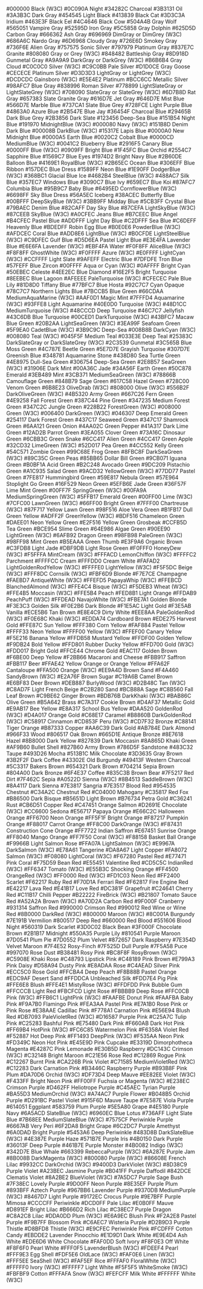 #000000	Black (W3C)
#0C090A	Night
#34282C	Charcoal
#3B3131	Oil
#3A3B3C	Dark Gray
#454545	Light Black
#413839	Black Cat
#3D3C3A	Iridium
#463E3F	Black Eel
#4C4646	Black Cow
#504A4B	Gray Wolf
#565051	Vampire Gray
#52595D	Iron Gray
#5C5858	Gray Dolphin
#625D5D	Carbon Gray
#666362	Ash Gray
#696969	DimGray or DimGrey (W3C)
#686A6C	Nardo Gray
#6D6968	Cloudy Gray
#726E6D	Smokey Gray
#736F6E	Alien Gray
#757575	Sonic Silver
#797979	Platinum Gray
#837E7C	Granite
#808080	Gray or Grey (W3C)
#848482	Battleship Gray
#8D918D	Gunmetal Gray
#A9A9A9	DarkGray or DarkGrey (W3C)
#B6B6B4	Gray Cloud
#C0C0C0	Silver (W3C)
#C9C0BB	Pale Silver
#D1D0CE	Gray Goose
#CECECE	Platinum Silver
#D3D3D3	LightGray or LightGrey (W3C)
#DCDCDC	Gainsboro (W3C)
#E5E4E2	Platinum
#BCC6CC	Metallic Silver
#98AFC7	Blue Gray
#838996	Roman Silver
#778899	LightSlateGray or LightSlateGrey (W3C)
#708090	SlateGray or SlateGrey (W3C)
#6D7B8D	Rat Gray
#657383	Slate Granite Gray
#616D7E	Jet Gray
#646D7E	Mist Blue
#566D7E	Marble Blue
#737CA1	Slate Blue Grey
#728FCE	Light Purple Blue
#4863A0	Azure Blue
#2B547E	Blue Jay
#36454F	Charcoal Blue
#29465B	Dark Blue Grey
#2B3856	Dark Slate
#123456	Deep-Sea Blue
#151B54	Night Blue
#191970	MidnightBlue (W3C)
#000080	Navy (W3C)
#151B8D	Denim Dark Blue
#00008B	DarkBlue (W3C)
#15317E	Lapis Blue
#0000A0	New Midnight Blue
#0000A5	Earth Blue
#0020C2	Cobalt Blue
#0000CD	MediumBlue (W3C)
#0041C2	Blueberry Blue
#2916F5	Canary Blue
#0000FF	Blue (W3C)
#0909FF	Bright Blue
#1F45FC	Blue Orchid
#2554C7	Sapphire Blue
#1569C7	Blue Eyes
#1974D2	Bright Navy Blue
#2B60DE	Balloon Blue
#4169E1	RoyalBlue (W3C)
#2B65EC	Ocean Blue
#306EFF	Blue Ribbon
#157DEC	Blue Dress
#1589FF	Neon Blue
#1E90FF	DodgerBlue (W3C)
#368BC1	Glacial Blue Ice
#4682B4	SteelBlue (W3C)
#488AC7	Silk Blue
#357EC7	Windows Blue
#3090C7	Blue Ivy
#659EC7	Blue Koi
#87AFC7	Columbia Blue
#95B9C7	Baby Blue
#6495ED	CornflowerBlue (W3C)
#6698FF	Sky Blue Dress
#56A5EC	Iceberg
#38ACEC	Butterfly Blue
#00BFFF	DeepSkyBlue (W3C)
#3BB9FF	Midday Blue
#5CB3FF	Crystal Blue
#79BAEC	Denim Blue
#82CAFF	Day Sky Blue
#87CEFA	LightSkyBlue (W3C)
#87CEEB	SkyBlue (W3C)
#A0CFEC	Jeans Blue
#B7CEEC	Blue Angel
#B4CFEC	Pastel Blue
#ADDFFF	Light Day Blue
#C2DFFF	Sea Blue
#C6DEFF	Heavenly Blue
#BDEDFF	Robin Egg Blue
#B0E0E6	PowderBlue (W3C)
#AFDCEC	Coral Blue
#ADD8E6	LightBlue (W3C)
#B0CFDE	LightSteelBlue (W3C)
#C9DFEC	Gulf Blue
#D5D6EA	Pastel Light Blue
#E3E4FA	Lavender Blue
#E6E6FA	Lavender (W3C)
#EBF4FA	Water
#F0F8FF	AliceBlue (W3C)
#F8F8FF	GhostWhite (W3C)
#F0FFFF	Azure (W3C)
#E0FFFF	LightCyan (W3C)
#CCFFFF	Light Slate
#9AFEFF	Electric Blue
#7DFDFE	Tron Blue
#57FEFF	Blue Zircon
#00FFFF	Aqua or Cyan (W3C)
#0AFFFF	Bright Cyan
#50EBEC	Celeste
#4EE2EC	Blue Diamond
#16E2F5	Bright Turquoise
#8EEBEC	Blue Lagoon
#AFEEEE	PaleTurquoise (W3C)
#CFECEC	Pale Blue Lily
#81D8D0	Tiffany Blue
#77BFC7	Blue Hosta
#92C7C7	Cyan Opaque
#78C7C7	Northern Lights Blue
#7BCCB5	Blue Green
#66CDAA	MediumAquaMarine (W3C)
#AAF0D1	Magic Mint
#7FFFD4	Aquamarine (W3C)
#93FFE8	Light Aquamarine
#40E0D0	Turquoise (W3C)
#48D1CC	MediumTurquoise (W3C)
#48CCCD	Deep Turquoise
#46C7C7	Jellyfish
#43C6DB	Blue Turquoise
#00CED1	DarkTurquoise (W3C)
#43BFC7	Macaw Blue Green
#20B2AA	LightSeaGreen (W3C)
#3EA99F	Seafoam Green
#5F9EA0	CadetBlue (W3C)
#3B9C9C	Deep-Sea
#008B8B	DarkCyan (W3C)
#008080	Teal (W3C)
#045F5F	Medium Teal
#033E3E	Deep Teal
#25383C	DarkSlateGray or DarkSlateGrey (W3C)
#2C3539	Gunmetal
#3C565B	Blue Moss Green
#4C787E	Beetle Green
#5E7D7E	Grayish Turquoise
#307D7E	Greenish Blue
#348781	Aquamarine Stone
#438D80	Sea Turtle Green
#4E8975	Dull-Sea Green
#306754	Deep-Sea Green
#2E8B57	SeaGreen (W3C)
#31906E	Dark Mint
#00A36C	Jade
#34A56F	Earth Green
#50C878	Emerald
#3EB489	Mint
#3CB371	MediumSeaGreen (W3C)
#78866B	Camouflage Green
#848B79	Sage Green
#617C58	Hazel Green
#728C00	Venom Green
#6B8E23	OliveDrab (W3C)
#808000	Olive (W3C)
#556B2F	DarkOliveGreen (W3C)
#4B5320	Army Green
#667C26	Fern Green
#4E9258	Fall Forest Green
#387C44	Pine Green
#347235	Medium Forest Green
#347C2C	Jungle Green
#228B22	ForestGreen (W3C)
#008000	Green (W3C)
#006400	DarkGreen (W3C)
#046307	Deep Emerald Green
#254117	Dark Forest Green
#437C17	Seaweed Green
#347C17	Shamrock Green
#6AA121	Green Onion
#4AA02C	Green Pepper
#41A317	Dark Lime Green
#12AD2B	Parrot Green
#3EA055	Clover Green
#73A16C	Dinosaur Green
#6CBB3C	Green Snake
#6CC417	Alien Green
#4CC417	Green Apple
#32CD32	LimeGreen (W3C)
#52D017	Pea Green
#4CC552	Kelly Green
#54C571	Zombie Green
#99C68E	Frog Green
#8FBC8F	DarkSeaGreen (W3C)
#89C35C	Green Peas
#85BB65	Dollar Bill Green
#9CB071	Iguana Green
#B0BF1A	Acid Green
#B2C248	Avocado Green
#9DC209	Pistachio Green
#A1C935	Salad Green
#9ACD32	YellowGreen (W3C)
#77DD77	Pastel Green
#7FE817	Hummingbird Green
#59E817	Nebula Green
#57E964	Stoplight Go Green
#16F529	Neon Green
#5EFB6E	Jade Green
#36F57F	Lime Mint Green
#00FF7F	SpringGreen (W3C)
#00FA9A	MediumSpringGreen (W3C)
#5FFB17	Emerald Green
#00FF00	Lime (W3C)
#7CFC00	LawnGreen (W3C)
#66FF00	Bright Green
#7FFF00	Chartreuse (W3C)
#87F717	Yellow Lawn Green
#98F516	Aloe Vera Green
#B1FB17	Dull Green Yellow
#ADFF2F	GreenYellow (W3C)
#BDF516	Chameleon Green
#DAEE01	Neon Yellow Green
#E2F516	Yellow Green Grosbeak
#CCFB5D	Tea Green
#BCE954	Slime Green
#64E986	Algae Green
#90EE90	LightGreen (W3C)
#6AFB92	Dragon Green
#98FB98	PaleGreen (W3C)
#98FF98	Mint Green
#B5EAAA	Green Thumb
#E3F9A6	Organic Brown
#C3FDB8	Light Jade
#DBF9DB	Light Rose Green
#F0FFF0	HoneyDew (W3C)
#F5FFFA	MintCream (W3C)
#FFFACD	LemonChiffon (W3C)
#FFFFC2	Parchment
#FFFFCC	Cream
#FFFDD0	Cream White
#FAFAD2	LightGoldenRodYellow (W3C)
#FFFFE0	LightYellow (W3C)
#F5F5DC	Beige (W3C)
#FFF8DC	Cornsilk (W3C)
#FBF6D9	Blonde
#F7E7CE	Champagne
#FAEBD7	AntiqueWhite (W3C)
#FFEFD5	PapayaWhip (W3C)
#FFEBCD	BlanchedAlmond (W3C)
#FFE4C4	Bisque (W3C)
#F5DEB3	Wheat (W3C)
#FFE4B5	Moccasin (W3C)
#FFE5B4	Peach
#FED8B1	Light Orange
#FFDAB9	PeachPuff (W3C)
#FFDEAD	NavajoWhite (W3C)
#FBE7A1	Golden Blonde
#F3E3C3	Golden Silk
#F0E2B6	Dark Blonde
#F1E5AC	Light Gold
#F3E5AB	Vanilla
#ECE5B6	Tan Brown
#E8E4C9	Dirty White
#EEE8AA	PaleGoldenRod (W3C)
#F0E68C	Khaki (W3C)
#EDDA74	Cardboard Brown
#EDE275	Harvest Gold
#FFE87C	Sun Yellow
#FFF380	Corn Yellow
#FAF884	Pastel Yellow
#FFFF33	Neon Yellow
#FFFF00	Yellow (W3C)
#FFEF00	Canary Yellow
#F5E216	Banana Yellow
#FFDB58	Mustard Yellow
#FFDF00	Golden Yellow
#F9DB24	Bold Yellow
#FFD801	Rubber Ducky Yellow
#FFD700	Gold (W3C)
#FDD017	Bright Gold
#FFCE44	Chrome Gold
#EAC117	Golden Brown
#F6BE00	Deep Yellow
#F2BB66	Macaroni and Cheese
#FBB917	Saffron
#FBB117	Beer
#FFAE42	Yellow Orange or Orange Yellow
#FFA62F	Cantaloupe
#FFA500	Orange (W3C)
#EE9A4D	Brown Sand
#F4A460	SandyBrown (W3C)
#E2A76F	Brown Sugar
#C19A6B	Camel Brown
#E6BF83	Deer Brown
#DEB887	BurlyWood (W3C)
#D2B48C	Tan (W3C)
#C8AD7F	Light French Beige
#C2B280	Sand
#BCB88A	Sage
#C8B560	Fall Leaf Brown
#C9BE62	Ginger Brown
#BDB76B	DarkKhaki (W3C)
#BAB86C	Olive Green
#B5A642	Brass
#C7A317	Cookie Brown
#D4AF37	Metallic Gold
#E9AB17	Bee Yellow
#E8A317	School Bus Yellow
#DAA520	GoldenRod (W3C)
#D4A017	Orange Gold
#C68E17	Caramel
#B8860B	DarkGoldenRod (W3C)
#C58917	Cinnamon
#CD853F	Peru (W3C)
#CD7F32	Bronze
#C88141	Tiger Orange
#B87333	Copper
#AA6C39	Dark Gold
#AB784E	Dark Almond
#966F33	Wood
#806517	Oak Brown
#665D1E	Antique Bronze
#8E7618	Hazel
#8B8000	Dark Yellow
#827839	Dark Moccasin
#8A865D	Khaki Green
#AF9B60	Bullet Shell
#827B60	Army Brown
#786D5F	Sandstone
#483C32	Taupe
#493D26	Mocha
#513B1C	Milk Chocolate
#3D3635	Gray Brown
#3B2F2F	Dark Coffee
#43302E	Old Burgundy
#49413F	Western Charcoal
#5C3317	Bakers Brown
#654321	Dark Brown
#704214	Sepia Brown
#804A00	Dark Bronze
#6F4E37	Coffee
#835C3B	Brown Bear
#7F5217	Red Dirt
#7F462C	Sepia
#A0522D	Sienna (W3C)
#8B4513	SaddleBrown (W3C)
#8A4117	Dark Sienna
#7E3817	Sangria
#7E3517	Blood Red
#954535	Chestnut
#C34A2C	Chestnut Red
#C04000	Mahogany
#C35817	Red Fox
#B86500	Dark Bisque
#B5651D	Light Brown
#B76734	Petra Gold
#C36241	Rust
#CB6D51	Copper Red
#C47451	Orange Salmon
#D2691E	Chocolate (W3C)
#CC6600	Sedona
#E56717	Papaya Orange
#E66C2C	Halloween Orange
#FF6700	Neon Orange
#FF5F1F	Bright Orange
#F87217	Pumpkin Orange
#F88017	Carrot Orange
#FF8C00	DarkOrange (W3C)
#F87431	Construction Cone Orange
#FF7722	Indian Saffron
#E67451	Sunrise Orange
#FF8040	Mango Orange
#FF7F50	Coral (W3C)
#F88158	Basket Ball Orange
#F9966B	Light Salmon Rose
#FFA07A	LightSalmon (W3C)
#E9967A	DarkSalmon (W3C)
#E78A61	Tangerine
#DA8A67	Light Copper
#FA8072	Salmon (W3C)
#F08080	LightCoral (W3C)
#F67280	Pastel Red
#E77471	Pink Coral
#F75D59	Bean Red
#E55451	Valentine Red
#CD5C5C	IndianRed (W3C)
#FF6347	Tomato (W3C)
#E55B3C	Shocking Orange
#FF4500	OrangeRed (W3C)
#FF0000	Red (W3C)
#FD1C03	Neon Red
#FF2400	Scarlet
#F62217	Ruby Red
#F70D1A	Ferrari Red
#F62817	Fire Engine Red
#E42217	Lava Red
#E41B17	Love Red
#DC381F	Grapefruit
#C24641	Cherry Red
#C11B17	Chilli Pepper
#B22222	FireBrick (W3C)
#B21807	Tomato Sauce Red
#A52A2A	Brown (W3C)
#A70D2A	Carbon Red
#9F000F	Cranberry
#931314	Saffron Red
#990000	Crimson Red
#990012	Red Wine or Wine Red
#8B0000	DarkRed (W3C)
#800000	Maroon (W3C)
#8C001A	Burgundy
#7E191B	Vermilion
#800517	Deep Red
#660000	Red Blood
#551606	Blood Night
#560319	Dark Scarlet
#3D0C02	Black Bean
#3F000F	Chocolate Brown
#2B1B17	Midnight
#550A35	Purple Lily
#810541	Purple Maroon
#7D0541	Plum Pie
#7D0552	Plum Velvet
#872657	Dark Raspberry
#7E354D	Velvet Maroon
#7F4E52	Rosy-Finch
#7F525D	Dull Purple
#7F5A58	Puce
#997070	Rose Dust
#B38481	Rosy Pink
#BC8F8F	RosyBrown (W3C)
#C5908E	Khaki Rose
#C48793	Lipstick Pink
#C48189	Pink Brown
#E799A3	Pink Daisy
#D58A94	Dusty Pink
#E8ADAA	Rose
#C4AEAD	Silver Pink
#ECC5C0	Rose Gold
#FFCBA4	Deep Peach
#F8B88B	Pastel Orange
#EDC9AF	Desert Sand
#FFDDCA	Unbleached Silk
#FDD7E4	Pig Pink
#FFE6E8	Blush
#FFE4E1	MistyRose (W3C)
#FFDFDD	Pink Bubble Gum
#FFCCCB	Light Red
#FBCFCD	Light Rose
#FBBBB9	Deep Rose
#FFC0CB	Pink (W3C)
#FFB6C1	LightPink (W3C)
#FAAFBE	Donut Pink
#FAAFBA	Baby Pink
#F9A7B0	Flamingo Pink
#FEA3AA	Pastel Pink
#E7A1B0	Rose Pink or Pink Rose
#E38AAE	Cadillac Pink
#F778A1	Carnation Pink
#E56E94	Blush Red
#DB7093	PaleVioletRed (W3C)
#D16587	Purple Pink
#C25A7C	Tulip Pink
#C25283	Bashful Pink
#E75480	Dark Pink
#F660AB	Dark Hot Pink
#FF69B4	HotPink (W3C)
#FC6C85	Watermelon Pink
#F6358A	Violet Red
#F52887	Hot Deep Pink
#FF1493	DeepPink (W3C)
#F535AA	Neon Pink
#FD349C	Neon Hot Pink
#E45E9D	Pink Cupcake
#E3319D	Dimorphotheca Magenta
#E4287C	Pink Lemonade
#E30B5D	Raspberry
#DC143C	Crimson (W3C)
#C32148	Bright Maroon
#C21E56	Rose Red
#C12869	Rogue Pink
#C12267	Burnt Pink
#CA226B	Pink Violet
#C71585	MediumVioletRed (W3C)
#C12283	Dark Carnation Pink
#B3446C	Raspberry Purple
#B93B8F	Pink Plum
#DA70D6	Orchid (W3C)
#DF73D4	Deep Mauve
#EE82EE	Violet (W3C)
#F433FF	Bright Neon Pink
#FF00FF	Fuchsia or Magenta (W3C)
#E238EC	Crimson Purple
#D462FF	Heliotrope Purple
#C45AEC	Tyrian Purple
#BA55D3	MediumOrchid (W3C)
#A74AC7	Purple Flower
#B048B5	Orchid Purple
#D291BC	Pastel Violet
#915F6D	Mauve Taupe
#7E587E	Viola Purple
#614051	Eggplant
#583759	Plum Purple
#5E5A80	Grape
#4E5180	Purple Navy
#6A5ACD	SlateBlue (W3C)
#6960EC	Blue Lotus
#736AFF	Light Slate Blue
#7B68EE	MediumSlateBlue (W3C)
#7575CF	Periwinkle Purple
#6667AB	Very Peri
#6F2DA8	Bright Grape
#6C2DC7	Purple Amethyst
#6A0DAD	Bright Purple
#5453A6	Deep Periwinkle
#483D8B	DarkSlateBlue (W3C)
#4E387E	Purple Haze
#571B7E	Purple Iris
#4B0150	Dark Purple
#36013F	Deep Purple
#461B7E	Purple Monster
#4B0082	Indigo (W3C)
#342D7E	Blue Whale
#663399	RebeccaPurple (W3C)
#6A287E	Purple Jam
#8B008B	DarkMagenta (W3C)
#800080	Purple (W3C)
#86608E	French Lilac
#9932CC	DarkOrchid (W3C)
#9400D3	DarkViolet (W3C)
#8D38C9	Purple Violet
#A23BEC	Jasmine Purple
#B041FF	Purple Daffodil
#842DCE	Clematis Violet
#8A2BE2	BlueViolet (W3C)
#7A5DC7	Purple Sage Bush
#7F38EC	Lovely Purple
#9D00FF	Neon Purple
#8E35EF	Purple Plum
#893BFF	Aztech Purple
#967BB6	Lavender Purple
#9370DB	MediumPurple (W3C)
#8467D7	Light Purple
#9172EC	Crocus Purple
#9E7BFF	Purple Mimosa
#CCCCFF	Periwinkle
#DCD0FF	Pale Lilac
#E0B0FF	Mauve
#D891EF	Bright Lilac
#B666D2	Rich Lilac
#C38EC7	Purple Dragon
#C8A2C8	Lilac
#DDA0DD	Plum (W3C)
#E6A9EC	Blush Pink
#F2A2E8	Pastel Purple
#F9B7FF	Blossom Pink
#C6AEC7	Wisteria Purple
#D2B9D3	Purple Thistle
#D8BFD8	Thistle (W3C)
#E9CFEC	Periwinkle Pink
#FCDFFF	Cotton Candy
#EBDDE2	Lavender Pinocchio
#E1D9D1	Dark White
#E9E4D4	Ash White
#EDE6D6	White Chocolate
#FAF0DD	Soft Ivory
#F8F0E3	Off White
#F8F6F0	Pearl White
#FFF0F5	LavenderBlush (W3C)
#FDEEF4	Pearl
#FFF9E3	Egg Shell
#FDF5E6	OldLace (W3C)
#FAF0E6	Linen (W3C)
#FFF5EE	SeaShell (W3C)
#FAF5EF	Rice
#FFFAF0	FloralWhite (W3C)
#FFFFF0	Ivory (W3C)
#FFFFF7	Light White
#F5F5F5	WhiteSmoke (W3C)
#FBFBF9	Cotton
#FFFAFA	Snow (W3C)
#FEFCFF	Milk White
#FFFFFF	White (W3C)
